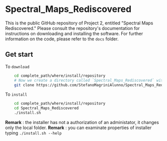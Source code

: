 # Spectral_Maps_Rediscovered
This is the public GitHub repository of Project 2, entitled "Spectral Maps Rediscovered."
Please consult the repository's documentation for instructions on downloading and installing the software.
For further information on the code, please refer to the `docs` folder.

## Get start

To `download`
~~~bash
    cd complete_path/where/install/repository
    # Now we create a directory called `Spectral_Maps_Rediscovered` with repository:
    git clone https://github.com/StefanoMagriniAlunno/Spectral_Maps_Rediscovered
~~~

To `install`
~~~bash
    cd complete_path/where/install/repository
    cd Spectral_Maps_Rediscovered
    ./install.sh
~~~

**Remark** : the installer has not a authorization of an administator, it changes only the local folder.
**Remark** : you can examinate properties of installer typing `./install.sh --help`